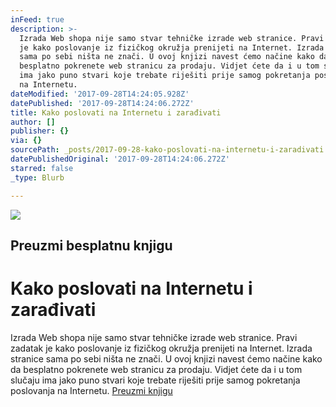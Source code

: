```yaml
---
inFeed: true
description: >-
  Izrada Web shopa nije samo stvar tehničke izrade web stranice. Pravi zadatak
  je kako poslovanje iz fizičkog okružja prenijeti na Internet. Izrada stranice
  sama po sebi ništa ne znači. U ovoj knjizi navest ćemo načine kako da
  besplatno pokrenete web stranicu za prodaju. Vidjet ćete da i u tom slučaju
  ima jako puno stvari koje trebate riješiti prije samog pokretanja poslovanja
  na Internetu.
dateModified: '2017-09-28T14:24:05.928Z'
datePublished: '2017-09-28T14:24:06.272Z'
title: Kako poslovati na Internetu i zarađivati
author: []
publisher: {}
via: {}
sourcePath: _posts/2017-09-28-kako-poslovati-na-internetu-i-zaradivati.md
datePublishedOriginal: '2017-09-28T14:24:06.272Z'
starred: false
_type: Blurb

---
```

![](https://the-grid-user-content.s3-us-west-2.amazonaws.com/c66064fa-c9f9-4e54-8a9f-0c824f353cbb.png)

## Preuzmi besplatnu knjigu

# Kako poslovati na Internetu i zarađivati

Izrada Web shopa nije samo stvar tehničke izrade web stranice. Pravi zadatak je kako poslovanje iz fizičkog okružja prenijeti na Internet. Izrada stranice sama po sebi ništa ne znači. U ovoj knjizi navest ćemo načine kako da besplatno pokrenete web stranicu za prodaju. Vidjet ćete da i u tom slučaju ima jako puno stvari koje trebate riješiti prije samog pokretanja poslovanja na Internetu.
[Preuzmi knjigu][0]

[0]: http://www.subscribepage.com/s9w4o2